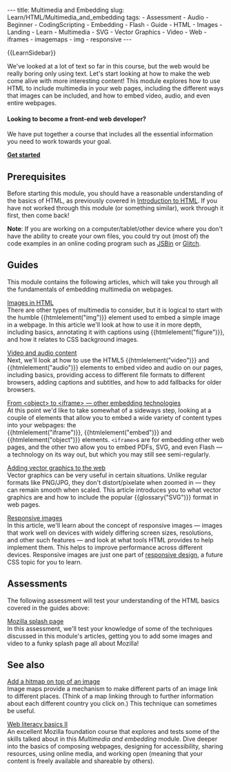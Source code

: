 --- title: Multimedia and Embedding slug: Learn/HTML/Multimedia\_and\_embedding tags: - Assessment - Audio - Beginner - CodingScripting - Embedding - Flash - Guide - HTML - Images - Landing - Learn - Multimedia - SVG - Vector Graphics - Video - Web - iframes - imagemaps - img - responsive ---

{{LearnSidebar}}

We've looked at a lot of text so far in this course, but the web would be really boring only using text. Let's start looking at how to make the web come alive with more interesting content! This module explores how to use HTML to include multimedia in your web pages, including the different ways that images can be included, and how to embed video, audio, and even entire webpages.

#### Looking to become a front-end web developer?

We have put together a course that includes all the essential information you need to work towards your goal.

[**Get started**](/en-US/docs/Learn/Front-end_web_developer)

Prerequisites
-------------

Before starting this module, you should have a reasonable understanding of the basics of HTML, as previously covered in [Introduction to HTML](/en-US/docs/Learn/HTML/Introduction_to_HTML). If you have not worked through this module (or something similar), work through it first, then come back!

**Note**: If you are working on a computer/tablet/other device where you don't have the ability to create your own files, you could try out (most of) the code examples in an online coding program such as [JSBin](https://jsbin.com/) or [Glitch](https://glitch.com/).

Guides
------

This module contains the following articles, which will take you through all the fundamentals of embedding multimedia on webpages.

 [Images in HTML](/en-US/docs/Learn/HTML/Multimedia_and_embedding/Images_in_HTML)   
There are other types of multimedia to consider, but it is logical to start with the humble {{htmlelement("img")}} element used to embed a simple image in a webpage. In this article we'll look at how to use it in more depth, including basics, annotating it with captions using {{htmlelement("figure")}}, and how it relates to CSS background images.

 [Video and audio content](/en-US/docs/Learn/HTML/Multimedia_and_embedding/Video_and_audio_content)   
Next, we'll look at how to use the HTML5 {{htmlelement("video")}} and {{htmlelement("audio")}} elements to embed video and audio on our pages, including basics, providing access to different file formats to different browsers, adding captions and subtitles, and how to add fallbacks for older browsers.

 [From &lt;object&gt; to &lt;iframe&gt; — other embedding technologies](/en-US/docs/Learn/HTML/Multimedia_and_embedding/Other_embedding_technologies)   
At this point we'd like to take somewhat of a sideways step, looking at a couple of elements that allow you to embed a wide variety of content types into your webpages: the {{htmlelement("iframe")}}, {{htmlelement("embed")}} and {{htmlelement("object")}} elements. `<iframe>`s are for embedding other web pages, and the other two allow you to embed PDFs, SVG, and even Flash — a technology on its way out, but which you may still see semi-regularly.

 [Adding vector graphics to the web](/en-US/docs/Learn/HTML/Multimedia_and_embedding/Adding_vector_graphics_to_the_Web)   
Vector graphics can be very useful in certain situations. Unlike regular formats like PNG/JPG, they don't distort/pixelate when zoomed in — they can remain smooth when scaled. This article introduces you to what vector graphics are and how to include the popular {{glossary("SVG")}} format in web pages.

 [Responsive images](/en-US/docs/Learn/HTML/Multimedia_and_embedding/Responsive_images)   
In this article, we'll learn about the concept of responsive images — images that work well on devices with widely differing screen sizes, resolutions, and other such features — and look at what tools HTML provides to help implement them. This helps to improve performance across different devices. Responsive images are just one part of [responsive design](/en-US/docs/Learn/CSS/CSS_layout/Responsive_Design), a future CSS topic for you to learn.

Assessments
-----------

The following assessment will test your understanding of the HTML basics covered in the guides above:

 [Mozilla splash page](/en-US/docs/Learn/HTML/Multimedia_and_embedding/Mozilla_splash_page)   
In this assessment, we'll test your knowledge of some of the techniques discussed in this module's articles, getting you to add some images and video to a funky splash page all about Mozilla!

See also
--------

 [Add a hitmap on top of an image](/en-US/docs/Learn/HTML/Howto/Add_a_hit_map_on_top_of_an_image)   
Image maps provide a mechanism to make different parts of an image link to different places. (Think of a map linking through to further information about each different country you click on.) This technique can sometimes be useful.

 [Web literacy basics II](https://mozilla.github.io/curriculum-final/web-lit-basics-two/session01-why-do-we-use-the-web.html#overview)   
An excellent Mozilla foundation course that explores and tests some of the skills talked about in this *Multimedia and embedding* module. Dive deeper into the basics of composing webpages, designing for accessibility, sharing resources, using online media, and working open (meaning that your content is freely available and shareable by others).
